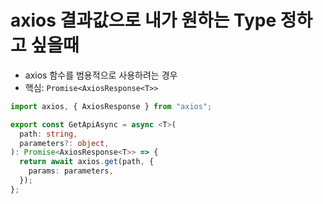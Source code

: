 # axios 결과값으로 내가 원하는 Type 정하고 싶을때
- axios 함수를 범용적으로 사용하려는 경우
- 핵심: `Promise<AxiosResponse<T>>`
```ts
import axios, { AxiosResponse } from "axios";

export const GetApiAsync = async <T>(
  path: string,
  parameters?: object,
): Promise<AxiosResponse<T>> => {
  return await axios.get(path, {
    params: parameters,
  });
};
```
